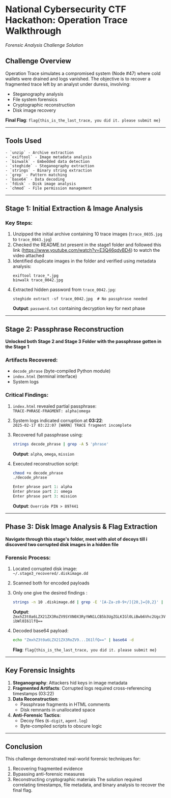 
# National Cybersecurity CTF Hackathon: Operation Trace Walkthrough  
*Forensic Analysis Challenge Solution*

## Challenge Overview
Operation Trace simulates a compromised system (Node #47) where cold wallets were drained and logs vanished. The objective is to recover a fragmented trace left by an analyst under duress, involving:
- Steganography analysis
- File system forensics
- Cryptographic reconstruction
- Disk image recovery

**Final Flag**: `flag{this_is_the_last_trace, you did it. please submit me}`

---

## Tools Used
```
- `unzip` - Archive extraction
- `exiftool` - Image metadata analysis
- `binwalk` - Embedded data detection
- `steghide` - Steganography extraction
- `strings` - Binary string extraction
- `grep` - Pattern matching
- `base64` - Data decoding
- `fdisk` - Disk image analysis
- `chmod` - File permission management
```

---

## Stage 1: Initial Extraction & Image Analysis
### Key Steps:
1. Unzipped the initial archive containing 10 trace images (`trace_0035.jpg` to `trace_0043.jpg`)
2. Checked the README.txt present in the stage1 folder and followed this link  (https://www.youtube.com/watch?v=E3Q46qdvBD4) to watch the video attached 
3. Identified duplicate images in the folder and verified using metadata analysis:
   ```command
   exiftool trace_*.jpg
   binwalk trace_0042.jpg
   ```
4. Extracted hidden password from `trace_0042.jpg`:
   ```command
   steghide extract -sf trace_0042.jpg  # No passphrase needed
   ```
   **Output**: `password.txt` containing decryption key for next phase

---

## Stage 2: Passphrase Reconstruction
**Unlocked  both Stage 2 and Stage 3 Folder with the passphrase gotten in the Stage 1**
### Artifacts Recovered:
- `decode_phrase` (byte-compiled Python module)
- `index.html` (terminal interface)
- System logs

### Critical Findings:
1. `index.html` revealed partial passphrase:  
   `TRACE-PHRASE-FRAGMENT: alpha|omega`
2. System logs indicated corruption at **03:22**:  
   `2025-02-17 03:22:07 [WARN] TRACE fragment incomplete`
3. Recovered full passphrase using:
   ```bash
   strings decode_phrase | grep -A 5 'phrase'
   ```
   **Output**: `alpha`, `omega`, `mission`

4. Executed reconstruction script:
   ```bash
   chmod +x decode_phrase
   ./decode_phrase
   ```
   ```python
   Enter phrase part 1: alpha
   Enter phrase part 2: omega
   Enter phrase part 3: mission
   ```
   **Output**: `Override PIN > 897441`

---

## Phase 3: Disk Image Analysis & Flag Extraction
**Navigate through this stage's folder, meet with alot of decoys till i discoverd two corrupted disk images in a hidden file**
### Forensic Process:
1. Located corrupted disk image:  
   `~/.stage3_recovered/.diskimage.dd`
2. Scanned both for encoded payloads
3. Only one give the desired findings :
   ```bash
   strings -n 10 .diskimage.dd | grep -E '[A-Za-z0-9+/]{20,}={0,2}' | head
   ```
   **Output**:  
   `ZmxhZ3t0a6LZX21ZX3RoZV9SYXN0X3RyYWN1LCB5b3UgZGLKIGl0LiBwb6Vhc2Ugc3VibWl0I61lfQ==`

4. Decoded base64 payload:
   ```bash
   echo "ZmxhZ3t0a6LZX21ZX3RoZV9...I61lfQ==" | base64 -d
   ```
   **Flag**: `flag{this_is_the_last_trace, you did it. please submit me}`

---

## Key Forensic Insights
1. **Steganography**: Attackers hid keys in image metadata
2. **Fragmented Artifacts**: Corrupted logs required cross-referencing timestamps (03:22)
3. **Data Reconstruction**:
   - Passphrase fragments in HTML comments
   - Disk remnants in unallocated space
4. **Anti-Forensic Tactics**:
   - Decoy files (`6-digit`, `agent.log`)
   - Byte-compiled scripts to obscure logic

---

## Conclusion
This challenge demonstrated real-world forensic techniques for:
1. Recovering fragmented evidence
2. Bypassing anti-forensic measures
3. Reconstructing cryptographic materials
The solution required correlating timestamps, file metadata, and binary analysis to recover the final flag.
